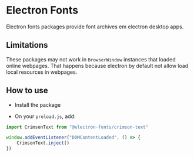 # Electron Fonts

Electron fonts packages provide font archives em electron desktop apps.

## Limitations

These packages may not work in `BrowserWindow` instances that loaded online webpages. That happens because electron by default not allow load local resources in webpages.

## How to use

* Install the package

* On your `preload.js`, add:

```ts
import CrimsonText from "@electron-fonts/crimson-text"

window.addEventListener("DOMContentLoaded", () => {
    CrimsonText.inject()
})
```